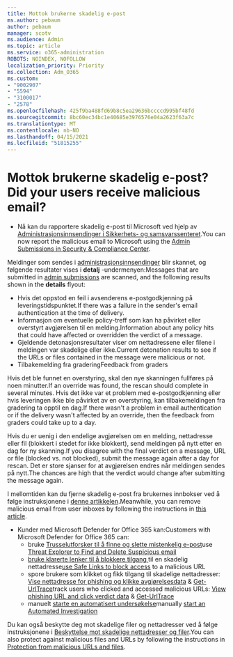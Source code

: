 ```yaml
---
title: Mottok brukerne skadelig e-post
ms.author: pebaum
author: pebaum
manager: scotv
ms.audience: Admin
ms.topic: article
ms.service: o365-administration
ROBOTS: NOINDEX, NOFOLLOW
localization_priority: Priority
ms.collection: Adm_O365
ms.custom:
- "9002907"
- "5594"
- "3100017"
- "2578"
ms.openlocfilehash: 425f9ba488fd69b8c5ea29636bccccd995bf48fd
ms.sourcegitcommit: 8bc60ec34bc1e40685e3976576e04a2623f63a7c
ms.translationtype: MT
ms.contentlocale: nb-NO
ms.lasthandoff: 04/15/2021
ms.locfileid: "51815255"
---
```

# <a name="did-your-users-receive-malicious-email"></a><span data-ttu-id="13ef3-102">Mottok brukerne skadelig e-post?</span><span class="sxs-lookup"><span data-stu-id="13ef3-102">Did your users receive malicious email?</span></span>

- <span data-ttu-id="13ef3-103">Nå kan du rapportere skadelig e-post til Microsoft ved hjelp av [Administrasjonsinnsendinger i Sikkerhets- og samsvarssenteret](https://sip.protection.office.com/reportsubmission).</span><span class="sxs-lookup"><span data-stu-id="13ef3-103">You can now report the malicious email to Microsoft using the [Admin Submissions in Security & Compliance Center](https://sip.protection.office.com/reportsubmission).</span></span>

<span data-ttu-id="13ef3-104">Meldinger som sendes i [administrasjonsinnsendinger](https://sip.protection.office.com/reportsubmission) blir skannet, og følgende resultater vises i **detalj** -undermenyen:</span><span class="sxs-lookup"><span data-stu-id="13ef3-104">Messages that are submitted in [admin submissions](https://sip.protection.office.com/reportsubmission) are scanned, and the following results shown in the **details** flyout:</span></span>

- <span data-ttu-id="13ef3-105">Hvis det oppstod en feil i avsenderens e-postgodkjenning på leveringstidspunktet.</span><span class="sxs-lookup"><span data-stu-id="13ef3-105">If there was a failure in the sender's email authentication at the time of delivery.</span></span>
- <span data-ttu-id="13ef3-106">Informasjon om eventuelle policy-treff som kan ha påvirket eller overstyrt avgjørelsen til en melding.</span><span class="sxs-lookup"><span data-stu-id="13ef3-106">Information about any policy hits that could have affected or overridden the verdict of a message.</span></span>
- <span data-ttu-id="13ef3-107">Gjeldende detonasjonsresultater viser om nettadressene eller filene i meldingen var skadelige eller ikke.</span><span class="sxs-lookup"><span data-stu-id="13ef3-107">Current detonation results to see if the URLs or files contained in the message were malicious or not.</span></span>
- <span data-ttu-id="13ef3-108">Tilbakemelding fra gradering</span><span class="sxs-lookup"><span data-stu-id="13ef3-108">Feedback from graders</span></span>

<span data-ttu-id="13ef3-109">Hvis det ble funnet en overstyring, skal den nye skanningen fullføres på noen minutter.</span><span class="sxs-lookup"><span data-stu-id="13ef3-109">If an override was found, the rescan should complete in several minutes.</span></span> <span data-ttu-id="13ef3-110">Hvis det ikke var et problem med e-postgodkjenning eller hvis leveringen ikke ble påvirket av en overstyring, kan tilbakemeldingen fra gradering ta opptil en dag.</span><span class="sxs-lookup"><span data-stu-id="13ef3-110">If there wasn't a problem in email authentication or if the delivery wasn't affected by an override, then the feedback from graders could take up to a day.</span></span>

<span data-ttu-id="13ef3-111">Hvis du er uenig i den endelige avgjørelsen om en melding, nettadresse eller fil (blokkert i stedet for ikke blokkert), send meldingen på nytt etter en dag for ny skanning.</span><span class="sxs-lookup"><span data-stu-id="13ef3-111">If you disagree with the final verdict on a message, URL or file (blocked vs. not blocked), submit the message again after a day for rescan.</span></span> <span data-ttu-id="13ef3-112">Det er store sjanser for at avgjørelsen endres når meldingen sendes på nytt.</span><span class="sxs-lookup"><span data-stu-id="13ef3-112">The chances are high that the verdict would change after submitting the message again.</span></span>

<span data-ttu-id="13ef3-113">I mellomtiden kan du fjerne skadelig e-post fra brukernes innbokser ved å følge instruksjonene i [denne artikkelen](https://docs.microsoft.com/microsoft-365/compliance/search-for-and-delete-messages-in-your-organization).</span><span class="sxs-lookup"><span data-stu-id="13ef3-113">Meanwhile, you can remove malicious email from user inboxes by following the instructions in [this article](https://docs.microsoft.com/microsoft-365/compliance/search-for-and-delete-messages-in-your-organization).</span></span>

- <span data-ttu-id="13ef3-114">Kunder med Microsoft Defender for Office 365 kan:</span><span class="sxs-lookup"><span data-stu-id="13ef3-114">Customers with Microsoft Defender for Office 365 can:</span></span>
    - <span data-ttu-id="13ef3-115">bruke [Trusselutforsker til å finne og slette mistenkelig e-post](https://docs.microsoft.com/microsoft-365/security/office-365-security/investigate-malicious-email-that-was-delivered)</span><span class="sxs-lookup"><span data-stu-id="13ef3-115">use [Threat Explorer to Find and Delete Suspicious email](https://docs.microsoft.com/microsoft-365/security/office-365-security/investigate-malicious-email-that-was-delivered)</span></span>
    - <span data-ttu-id="13ef3-116">[bruke klarerte lenker til å blokkere tilgang ](https://docs.microsoft.com/microsoft-365/security/office-365-security/atp-safe-links) til en skadelig nettadresse</span><span class="sxs-lookup"><span data-stu-id="13ef3-116">[use Safe Links to block access](https://docs.microsoft.com/microsoft-365/security/office-365-security/atp-safe-links) to a malicious URL</span></span>
    - <span data-ttu-id="13ef3-117">spore brukere som klikket og fikk tilgang til skadelige nettadresser: [Vise nettadresse for phishing og klikke avgjørelsesdata](https://docs.microsoft.com/microsoft-365/security/office-365-security/threat-explorer) & [Get-UrlTrace](https://docs.microsoft.com/powershell/module/exchange/get-urltrace)</span><span class="sxs-lookup"><span data-stu-id="13ef3-117">track users who clicked and accessed malicious URLs: [View phishing URL and click verdict data](https://docs.microsoft.com/microsoft-365/security/office-365-security/threat-explorer) & [Get-UrlTrace](https://docs.microsoft.com/powershell/module/exchange/get-urltrace)</span></span>
    - <span data-ttu-id="13ef3-118">manuelt [starte en automatisert undersøkelse](https://docs.microsoft.com/microsoft-365/security/office-365-security/automated-investigation-response-office)</span><span class="sxs-lookup"><span data-stu-id="13ef3-118">manually [start an Automated Investigation](https://docs.microsoft.com/microsoft-365/security/office-365-security/automated-investigation-response-office)</span></span>

<span data-ttu-id="13ef3-119">Du kan også beskytte deg mot skadelige filer og nettadresser ved å følge instruksjonene i [Beskyttelse mot skadelige nettadresser og filer](https://docs.microsoft.com/microsoft-365/security/office-365-security/protect-against-threats).</span><span class="sxs-lookup"><span data-stu-id="13ef3-119">You can also protect against malicious files and URLs by following the instructions in [Protection from malicious URLs and files](https://docs.microsoft.com/microsoft-365/security/office-365-security/protect-against-threats).</span></span>